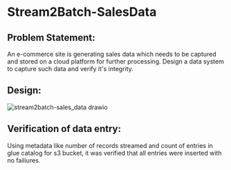 # Stream2Batch-SalesData

## Problem Statement:

An e-commerce site is generating sales data which needs to be captured and stored on a cloud platform for further processing. Design a data system to capture such data and verify it's integrity.

## Design:

![stream2batch-sales_data drawio](https://github.com/DS-v/Stream2Batch-SalesData/assets/59478620/255ea144-9bd5-4f16-b01c-05cf18e35c82)

## Verification of data entry:

Using metadata like number of records streamed and count of entries in glue catalog for s3 bucket, it was verified that all entries were inserted with no failiures.


